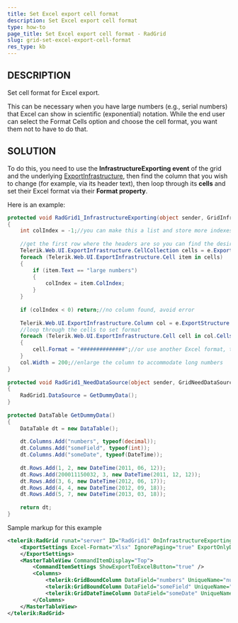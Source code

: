 ```yaml
---
title: Set Excel export cell format
description: Set Excel export cell format
type: how-to
page_title: Set Excel export cell format - RadGrid
slug: grid-set-excel-export-cell-format
res_type: kb
---
```



## DESCRIPTION

Set cell format for Excel export.

This can be necessary when you have large numbers (e.g., serial numbers) that Excel can show in scientific (exponential) notation. While the end user can select the Format Cells option and choose the cell format, you want them not to have to do that.

## SOLUTION

To do this, you need to use the **InfrastructureExporting event** of the grid and the underlying [ExportInfrastructure](to%20modify%20the%20underlying%20ExportInfrastructure), then find the column that you wish to change (for example, via its header text), then loop through its **cells** and set their Excel format via their **Format property**. 

Here is an example:

````C#
protected void RadGrid1_InfrastructureExporting(object sender, GridInfrastructureExportingEventArgs e)
{
    int colIndex = -1;//you can make this a list and store more indexes so you can loop through them to format more columns
 
    //get the first row where the headers are so you can find the desired column
    Telerik.Web.UI.ExportInfrastructure.CellCollection cells = e.ExportStructure.Tables[0].Rows[1].Cells;
    foreach (Telerik.Web.UI.ExportInfrastructure.Cell item in cells)
    {
        if (item.Text == "large numbers")
        {
            colIndex = item.ColIndex;
        }
    }
 
    if (colIndex < 0) return;//no column found, avoid error
 
    Telerik.Web.UI.ExportInfrastructure.Column col = e.ExportStructure.Tables[0].Columns[colIndex];
    //loop through the cells to set format
    foreach (Telerik.Web.UI.ExportInfrastructure.Cell cell in col.Cells)
    {
        cell.Format = "##############";//or use another Excel format, this is just a series of digits for number representation
    }
    col.Width = 200;//enlarge the column to accommodate long numbers
}
 
protected void RadGrid1_NeedDataSource(object sender, GridNeedDataSourceEventArgs e)
{
    RadGrid1.DataSource = GetDummyData();
}
 
protected DataTable GetDummyData()
{
    DataTable dt = new DataTable();
 
    dt.Columns.Add("numbers", typeof(decimal));
    dt.Columns.Add("someField", typeof(int));
    dt.Columns.Add("someDate", typeof(DateTime));
 
    dt.Rows.Add(1, 2, new DateTime(2011, 06, 12));
    dt.Rows.Add(200011150032, 3, new DateTime(2011, 12, 12));
    dt.Rows.Add(3, 6, new DateTime(2012, 06, 17));
    dt.Rows.Add(4, 4, new DateTime(2012, 09, 18));
    dt.Rows.Add(5, 7, new DateTime(2013, 03, 18));
 
    return dt;
}
````

Sample markup for this example

````XML
<telerik:RadGrid runat="server" ID="RadGrid1" OnInfrastructureExporting="RadGrid1_InfrastructureExporting" OnNeedDataSource="RadGrid1_NeedDataSource" AutoGenerateColumns="false">
    <ExportSettings Excel-Format="Xlsx" IgnorePaging="true" ExportOnlyData="true" OpenInNewWindow="true">
    </ExportSettings>
    <MasterTableView CommandItemDisplay="Top">
        <CommandItemSettings ShowExportToExcelButton="true" />
        <Columns>
            <telerik:GridBoundColumn DataField="numbers" UniqueName="numbers" HeaderText="large numbers" DataType="System.Decimal"></telerik:GridBoundColumn>
            <telerik:GridBoundColumn DataField="someField" UniqueName="someColumn" HeaderText="another column" DataType="System.Decimal"></telerik:GridBoundColumn>
            <telerik:GridDateTimeColumn DataField="someDate" UniqueName="dateColumn" HeaderText="the date"></telerik:GridDateTimeColumn>
        </Columns>
    </MasterTableView>
</telerik:RadGrid>
````
 
